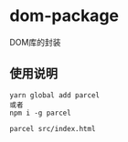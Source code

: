# dom-package
DOM库的封装

## 使用说明

```node
yarn global add parcel 
或者 
npm i -g parcel

parcel src/index.html
```
